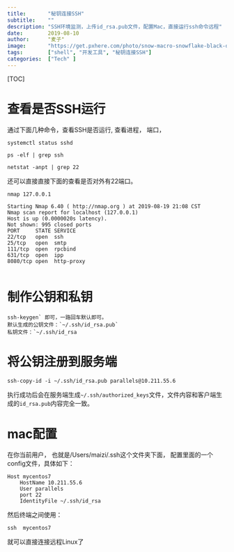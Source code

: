 ```yaml
---
title:       "秘钥连接SSH"
subtitle:    ""
description: "SSH环境监测，上传id_rsa.pub文件，配置Mac，直接运行ssh命令远程"
date:        2019-08-10
author:      "麦子"
image:       "https://get.pxhere.com/photo/snow-macro-snowflake-black-darkness-phenomenon-computer-wallpaper-screenshot-black-and-white-font-grass-night-midnight-1420032.jpg"
tags:        ["shell", "开发工具", "秘钥连接SSH"]
categories:  ["Tech" ]
---
```




[TOC]



# 查看是否SSH运行

通过下面几种命令，查看SSH是否运行,  查看进程， 端口， 

```shell
systemctl status sshd

ps -elf | grep ssh

netstat -anpt | grep 22

```

还可以直接直接下面的查看是否对外有22端口。

```
nmap 127.0.0.1

Starting Nmap 6.40 ( http://nmap.org ) at 2019-08-19 21:08 CST
Nmap scan report for localhost (127.0.0.1)
Host is up (0.0000020s latency).
Not shown: 995 closed ports
PORT     STATE SERVICE
22/tcp   open  ssh
25/tcp   open  smtp
111/tcp  open  rpcbind
631/tcp  open  ipp
8080/tcp open  http-proxy


```



# 制作公钥和私钥

```shell
ssh-keygen` 即可，一路回车默认即可。
默认生成的公钥文件：`~/.ssh/id_rsa.pub`
私钥文件：`~/.ssh/id_rsa
```

# 将公钥注册到服务端

```
ssh-copy-id -i ~/.ssh/id_rsa.pub parallels@10.211.55.6
```

执行成功后会在服务端生成`~/.ssh/authorized_keys`文件，文件内容和客户端生成的`id_rsa.pub`内容完全一致。

# mac配置

在你当前用户， 也就是/Users/maizi/.ssh这个文件夹下面， 配置里面的一个config文件，具体如下：

```shell
Host mycentos7
    HostName 10.211.55.6
    User parallels
    port 22
    IdentityFile ~/.ssh/id_rsa
```

然后终端之间使用：

```shell
ssh  mycentos7 
```

就可以直接连接远程Linux了